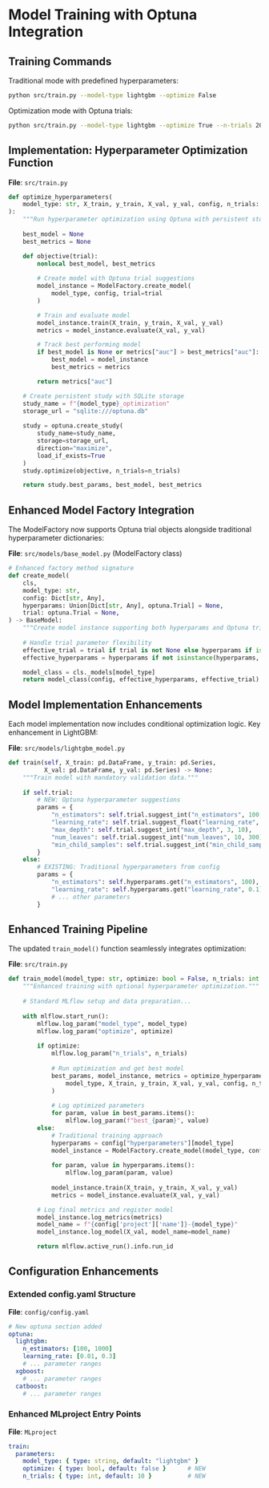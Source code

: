 # Model Training with Optuna Integration

## Training Commands

Traditional mode with predefined hyperparameters:
```bash
python src/train.py --model-type lightgbm --optimize False
```

Optimization mode with Optuna trials:
```bash
python src/train.py --model-type lightgbm --optimize True --n-trials 20
```

## Implementation: Hyperparameter Optimization Function

**File**: `src/train.py`

```python
def optimize_hyperparameters(
    model_type: str, X_train, y_train, X_val, y_val, config, n_trials: int
):
    """Run hyperparameter optimization using Optuna with persistent storage."""
    
    best_model = None
    best_metrics = None

    def objective(trial):
        nonlocal best_model, best_metrics
        
        # Create model with Optuna trial suggestions
        model_instance = ModelFactory.create_model(
            model_type, config, trial=trial
        )

        # Train and evaluate model
        model_instance.train(X_train, y_train, X_val, y_val)
        metrics = model_instance.evaluate(X_val, y_val)

        # Track best performing model
        if best_model is None or metrics["auc"] > best_metrics["auc"]:
            best_model = model_instance
            best_metrics = metrics

        return metrics["auc"]

    # Create persistent study with SQLite storage
    study_name = f"{model_type}_optimization"
    storage_url = "sqlite:///optuna.db"
    
    study = optuna.create_study(
        study_name=study_name,
        storage=storage_url,
        direction="maximize",
        load_if_exists=True
    )
    study.optimize(objective, n_trials=n_trials)

    return study.best_params, best_model, best_metrics
```

## Enhanced Model Factory Integration

The ModelFactory now supports Optuna trial objects alongside traditional hyperparameter dictionaries:

**File**: `src/models/base_model.py` (ModelFactory class)

```python
# Enhanced factory method signature
def create_model(
    cls,
    model_type: str,
    config: Dict[str, Any],
    hyperparams: Union[Dict[str, Any], optuna.Trial] = None,
    trial: optuna.Trial = None,
) -> BaseModel:
    """Create model instance supporting both hyperparams and Optuna trials."""
    
    # Handle trial parameter flexibility
    effective_trial = trial if trial is not None else hyperparams if isinstance(hyperparams, optuna.Trial) else None
    effective_hyperparams = hyperparams if not isinstance(hyperparams, optuna.Trial) else None

    model_class = cls._models[model_type]
    return model_class(config, effective_hyperparams, effective_trial)
```

## Model Implementation Enhancements

Each model implementation now includes conditional optimization logic. Key enhancement in LightGBM:

**File**: `src/models/lightgbm_model.py`

```python
def train(self, X_train: pd.DataFrame, y_train: pd.Series, 
          X_val: pd.DataFrame, y_val: pd.Series) -> None:
    """Train model with mandatory validation data."""
    
    if self.trial:
        # NEW: Optuna hyperparameter suggestions
        params = {
            "n_estimators": self.trial.suggest_int("n_estimators", 100, 1000),
            "learning_rate": self.trial.suggest_float("learning_rate", 0.01, 0.3),
            "max_depth": self.trial.suggest_int("max_depth", 3, 10),
            "num_leaves": self.trial.suggest_int("num_leaves", 10, 300),
            "min_child_samples": self.trial.suggest_int("min_child_samples", 5, 100),
        }
    else:
        # EXISTING: Traditional hyperparameters from config
        params = {
            "n_estimators": self.hyperparams.get("n_estimators", 100),
            "learning_rate": self.hyperparams.get("learning_rate", 0.1),
            # ... other parameters
        }
```

## Enhanced Training Pipeline

The updated `train_model()` function seamlessly integrates optimization:

**File**: `src/train.py`

```python
def train_model(model_type: str, optimize: bool = False, n_trials: int = 10) -> str:
    """Enhanced training with optional hyperparameter optimization."""
    
    # Standard MLflow setup and data preparation...
    
    with mlflow.start_run():
        mlflow.log_param("model_type", model_type)
        mlflow.log_param("optimize", optimize)
        
        if optimize:
            mlflow.log_param("n_trials", n_trials)
            
            # Run optimization and get best model
            best_params, model_instance, metrics = optimize_hyperparameters(
                model_type, X_train, y_train, X_val, y_val, config, n_trials
            )
            
            # Log optimized parameters
            for param, value in best_params.items():
                mlflow.log_param(f"best_{param}", value)
        else:
            # Traditional training approach
            hyperparams = config["hyperparameters"][model_type]
            model_instance = ModelFactory.create_model(model_type, config, hyperparams)
            
            for param, value in hyperparams.items():
                mlflow.log_param(param, value)
                
            model_instance.train(X_train, y_train, X_val, y_val)
            metrics = model_instance.evaluate(X_val, y_val)

        # Log final metrics and register model
        model_instance.log_metrics(metrics)
        model_name = f"{config['project']['name']}-{model_type}"
        model_instance.log_model(X_val, model_name=model_name)

        return mlflow.active_run().info.run_id
```

## Configuration Enhancements

### Extended config.yaml Structure

**File**: `config/config.yaml`

```yaml
# New optuna section added
optuna:
  lightgbm:
    n_estimators: [100, 1000]
    learning_rate: [0.01, 0.3]
    # ... parameter ranges
  xgboost:
    # ... parameter ranges  
  catboost:
    # ... parameter ranges
```

### Enhanced MLproject Entry Points

**File**: `MLproject`

```yaml
train:
  parameters:
    model_type: { type: string, default: "lightgbm" }
    optimize: { type: bool, default: false }      # NEW
    n_trials: { type: int, default: 10 }          # NEW
```